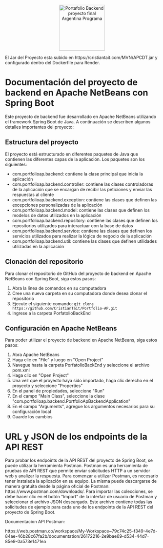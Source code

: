 <p align="center">
  <img width="150" src="https://cristiantait.com/imgAP/logo.png" alt="Portafolio Backend proyecto final Argentina Programa">
</p>

<p>El Jar del Proyecto esta subido en https://cristiantait.com/MVN/APCDT.jar y configurado dentro del Dockerfile para Render.</p>

<h1>Documentación del proyecto de backend en Apache NetBeans con Spring Boot</h1>
<p>Este proyecto de backend fue desarrollado en Apache NetBeans utilizando el framework Spring Boot de Java. A continuación se describen algunos detalles importantes del proyecto:</p>
<h2>Estructura del proyecto</h2>
<p>El proyecto está estructurado en diferentes paquetes de Java que contienen las diferentes capas de la aplicación. Los paquetes son los siguientes:</p>
<ul>
  <li>com.portfolioap.backend: contiene la clase principal que inicia la aplicación</li>
  <li>com.portfolioap.backend.controller: contiene las clases controladoras de la aplicación que se encargan de recibir las peticiones y enviar las respuestas al cliente</li>
  <li>com.portfolioap.backend.exception: contiene las clases que definen las excepciones personalizadas de la aplicación</li>
  <li>com.portfolioap.backend.model: contiene las clases que definen los modelos de datos utilizados en la aplicación</li>
  <li>com.portfolioap.backend.repository: contiene las clases que definen los repositorios utilizados para interactuar con la base de datos</li>
  <li>com.portfolioap.backend.service: contiene las clases que definen los servicios utilizados para realizar la lógica de negocio de la aplicación</li>
  <li>com.portfolioap.backend.util: contiene las clases que definen utilidades utilizadas en la aplicación</li>
</ul>
<h2>Clonación del repositorio</h2>
<p>Para clonar el repositorio de GitHub del proyecto de backend en Apache NetBeans con Spring Boot, siga estos pasos:</p>
<ol>
  <li>Abra la línea de comandos en su computadora</li>
  <li>Cree una nueva carpeta en su computadora donde desea clonar el repositorio</li>
  <li>Ejecute el siguiente comando: <code>git clone https://github.com/CristianTait/Portfolio-AP.git</code></li>
  <li>Ingrese a la carpeta PorfatolioBackEnd</li>
</ol>
<h2>Configuración en Apache NetBeans</h2>
<p>Para poder utilizar el proyecto de backend en Apache NetBeans, siga estos pasos:</p>
<ol>
  <li>Abra Apache NetBeans</li>
  <li>Haga clic en "File" y luego en "Open Project"</li>
  <li>Navegue hasta la carpeta PorfatolioBackEnd y seleccione el archivo pom.xml</li>
  <li>Haga clic en "Open Project"</li>
  <li>Una vez que el proyecto haya sido importado, haga clic derecho en el proyecto y seleccione "Properties"</li>
  <li>En el panel de propiedades, seleccione "Run"</li>
  <li>En el campo "Main Class", seleccione la clase "com.portfolioap.backend.PortfolioApBackendApplication"</li>
  <li>En el campo "Arguments", agregue los argumentos necesarios para su configuración local</li>
  <li>Guarde los cambios</li>
</ol>

<h1>URL y JSON de los endpoints de la API REST</h1>
<p>Para probar los endpoints de la API REST del proyecto de Spring Boot, se puede utilizar la herramienta Postman.
Postman es una herramienta de pruebas de API REST que permite enviar solicitudes HTTP a un servidor web y analizar la respuesta.
Para comenzar a utilizar Postman, es necesario tener instalada la aplicación en su equipo. La misma puede descargarse de manera gratuita desde la página oficial de Postman: https://www.postman.com/downloads/.
Para importar las colecciones, se debe hacer clic en el botón "Import" de la interfaz de usuario de Postman y seleccionar el archivo JSON descargado.
Este archivo contiene todas las solicitudes de ejemplo para cada uno de los endpoints de la API REST del proyecto de Spring Boot.</p>
<p>Documentacion API Postman:</p>
https://web.postman.co/workspace/My-Workspace~79c74c25-f349-4e7d-84ae-46b28c67fa2b/documentation/26172216-2e9bae69-d534-44d7-85e9-0a573e1471ea
